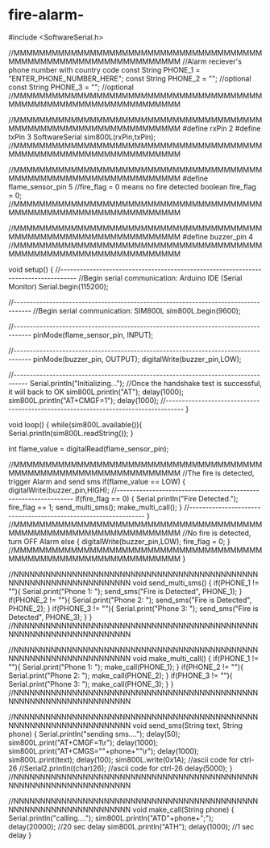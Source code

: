 # fire-alarm-
#include <SoftwareSerial.h>

//MMMMMMMMMMMMMMMMMMMMMMMMMMMMMMMMMMMMMMMMMMMMMMMMMMMMMMMMMMMMMMMMMM
//Alarm reciever's phone number with country code
const String PHONE_1 = "ENTER_PHONE_NUMBER_HERE";
const String PHONE_2 = ""; //optional
const String PHONE_3 = ""; //optional
//MMMMMMMMMMMMMMMMMMMMMMMMMMMMMMMMMMMMMMMMMMMMMMMMMMMMMMMMMMMMMMMMMM

//MMMMMMMMMMMMMMMMMMMMMMMMMMMMMMMMMMMMMMMMMMMMMMMMMMMMMMMMMMMMMMMMMM
#define rxPin 2
#define txPin 3
SoftwareSerial sim800L(rxPin,txPin);
//MMMMMMMMMMMMMMMMMMMMMMMMMMMMMMMMMMMMMMMMMMMMMMMMMMMMMMMMMMMMMMMMMM

//MMMMMMMMMMMMMMMMMMMMMMMMMMMMMMMMMMMMMMMMMMMMMMMMMMMMMMMMMMMMMMMMMM
#define flame_sensor_pin 5
//fire_flag = 0 means no fire detected
boolean fire_flag = 0;
//MMMMMMMMMMMMMMMMMMMMMMMMMMMMMMMMMMMMMMMMMMMMMMMMMMMMMMMMMMMMMMMMMM

//MMMMMMMMMMMMMMMMMMMMMMMMMMMMMMMMMMMMMMMMMMMMMMMMMMMMMMMMMMMMMMMMMM
#define buzzer_pin 4
//MMMMMMMMMMMMMMMMMMMMMMMMMMMMMMMMMMMMMMMMMMMMMMMMMMMMMMMMMMMMMMMMMM

void setup()
{
  //-----------------------------------------------------------------------------------
  //Begin serial communication: Arduino IDE (Serial Monitor)
  Serial.begin(115200);
  
  //-----------------------------------------------------------------------------------
  //Begin serial communication: SIM800L
  sim800L.begin(9600);
  
  //-----------------------------------------------------------------------------------
  pinMode(flame_sensor_pin, INPUT);
  
  //-----------------------------------------------------------------------------------
  pinMode(buzzer_pin, OUTPUT);
  digitalWrite(buzzer_pin,LOW);
  
  //----------------------------------------------------------------------------------
  Serial.println("Initializing...");
  //Once the handshake test is successful, it will back to OK
  sim800L.println("AT");
  delay(1000);
  sim800L.println("AT+CMGF=1");
  delay(1000);
  //-----------------------------------------------------------------------------------
}

void loop()
{
  while(sim800L.available()){
  Serial.println(sim800L.readString());
  }
  
  int flame_value = digitalRead(flame_sensor_pin);
  
  //MMMMMMMMMMMMMMMMMMMMMMMMMMMMMMMMMMMMMMMMMMMMMMMMMMMMMMMMMMMMMMMMMM
  //The fire is detected, trigger Alarm and send sms
  if(flame_value == LOW)
  {
    digitalWrite(buzzer_pin,HIGH);
    //----------------------------------------------------------------
    if(fire_flag == 0)
    {
      Serial.println("Fire Detected.");
      fire_flag == 1;
      send_multi_sms();
      make_multi_call();
    }
    //----------------------------------------------------------------
  }
  //MMMMMMMMMMMMMMMMMMMMMMMMMMMMMMMMMMMMMMMMMMMMMMMMMMMMMMMMMMMMMMMMMM
  //No fire is detected, turn OFF Alarm
  else
  {
    digitalWrite(buzzer_pin,LOW);
    fire_flag = 0;
  }
  //MMMMMMMMMMMMMMMMMMMMMMMMMMMMMMMMMMMMMMMMMMMMMMMMMMMMMMMMMMMMMMMMMM
}

//NNNNNNNNNNNNNNNNNNNNNNNNNNNNNNNNNNNNNNNNNNNNNNNNNNNNNNNNNNNNNNNNNNNNN
void send_multi_sms()
{
  if(PHONE_1 != ""){
    Serial.print("Phone 1: ");
    send_sms("Fire is Detected", PHONE_1);
  }
  if(PHONE_2 != ""){
    Serial.print("Phone 2: ");
    send_sms("Fire is Detected", PHONE_2);
  }
  if(PHONE_3 != ""){
    Serial.print("Phone 3: ");
    send_sms("Fire is Detected", PHONE_3);
  }
}
//NNNNNNNNNNNNNNNNNNNNNNNNNNNNNNNNNNNNNNNNNNNNNNNNNNNNNNNNNNNNNNNNNNNNN

//NNNNNNNNNNNNNNNNNNNNNNNNNNNNNNNNNNNNNNNNNNNNNNNNNNNNNNNNNNNNNNNNNNNNN
void make_multi_call()
{
  if(PHONE_1 != ""){
    Serial.print("Phone 1: ");
    make_call(PHONE_1);
  }
  if(PHONE_2 != ""){
    Serial.print("Phone 2: ");
    make_call(PHONE_2);
  }
  if(PHONE_3 != ""){
    Serial.print("Phone 3: ");
    make_call(PHONE_3);
  }
}
//NNNNNNNNNNNNNNNNNNNNNNNNNNNNNNNNNNNNNNNNNNNNNNNNNNNNNNNNNNNNNNNNNNNNN

//NNNNNNNNNNNNNNNNNNNNNNNNNNNNNNNNNNNNNNNNNNNNNNNNNNNNNNNNNNNNNNNNNNNNN
void send_sms(String text, String phone)
{
    Serial.println("sending sms....");
    delay(50);
    sim800L.print("AT+CMGF=1\r");
    delay(1000);
    sim800L.print("AT+CMGS=\""+phone+"\"\r");
    delay(1000);
    sim800L.print(text);
    delay(100);
    sim800L.write(0x1A); //ascii code for ctrl-26 //Serial2.println((char)26); //ascii code for ctrl-26
    delay(5000);
}
//NNNNNNNNNNNNNNNNNNNNNNNNNNNNNNNNNNNNNNNNNNNNNNNNNNNNNNNNNNNNNNNNNNNNN

//NNNNNNNNNNNNNNNNNNNNNNNNNNNNNNNNNNNNNNNNNNNNNNNNNNNNNNNNNNNNNNNNNNNNN
void make_call(String phone)
{
    Serial.println("calling....");
    sim800L.println("ATD"+phone+";");
    delay(20000); //20 sec delay
    sim800L.println("ATH");
    delay(1000); //1 sec delay
}
